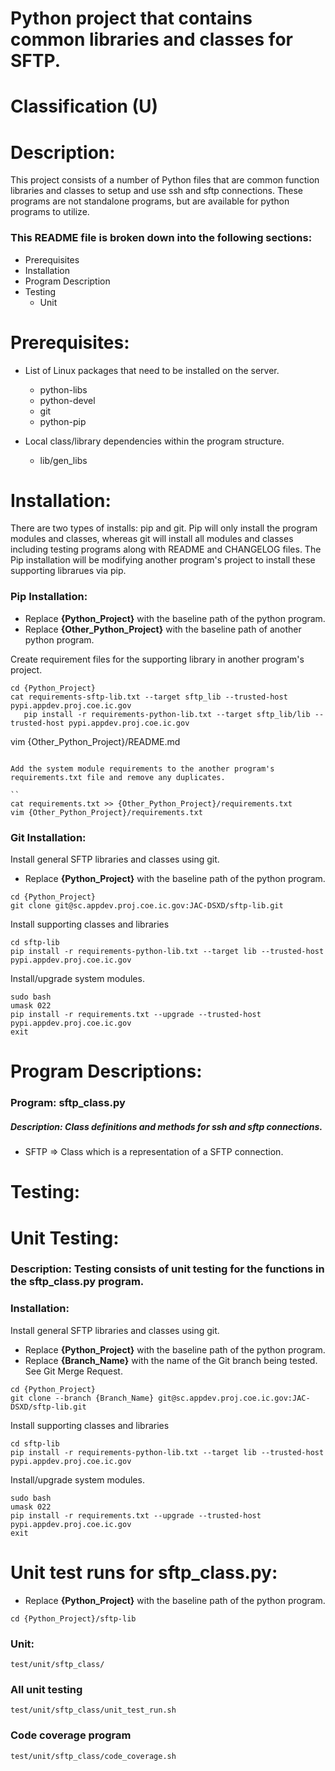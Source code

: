 # Python project that contains common libraries and classes for SFTP.
# Classification (U)

# Description:
  This project consists of a number of Python files that are common function libraries and classes to setup and use ssh and sftp connections.  These programs are not standalone programs, but are available for python programs to utilize.


###  This README file is broken down into the following sections:
 * Prerequisites
 * Installation
 * Program Description
 * Testing
   - Unit


# Prerequisites:

  * List of Linux packages that need to be installed on the server.
    - python-libs
    - python-devel
    - git
    - python-pip

  * Local class/library dependencies within the program structure.
    - lib/gen_libs


# Installation:
  There are two types of installs: pip and git.  Pip will only install the program modules and classes, whereas git will install all modules and classes including testing programs along with README and CHANGELOG files.  The Pip installation will be modifying another program's project to install these supporting librarues via pip.

### Pip Installation:
  * Replace **{Python_Project}** with the baseline path of the python program.
  * Replace **{Other_Python_Project}** with the baseline path of another python program.

Create requirement files for the supporting library in another program's project.

```
cd {Python_Project}
cat requirements-sftp-lib.txt --target sftp_lib --trusted-host pypi.appdev.proj.coe.ic.gov
   pip install -r requirements-python-lib.txt --target sftp_lib/lib --trusted-host pypi.appdev.proj.coe.ic.gov

```
vim {Other_Python_Project}/README.md
```

Add the system module requirements to the another program's requirements.txt file and remove any duplicates.

``
cat requirements.txt >> {Other_Python_Project}/requirements.txt
vim {Other_Python_Project}/requirements.txt
```

### Git Installation:

Install general SFTP libraries and classes using git.
  * Replace **{Python_Project}** with the baseline path of the python program.

```
cd {Python_Project}
git clone git@sc.appdev.proj.coe.ic.gov:JAC-DSXD/sftp-lib.git
```

Install supporting classes and libraries

```
cd sftp-lib
pip install -r requirements-python-lib.txt --target lib --trusted-host pypi.appdev.proj.coe.ic.gov
```

Install/upgrade system modules.

```
sudo bash
umask 022
pip install -r requirements.txt --upgrade --trusted-host pypi.appdev.proj.coe.ic.gov
exit
```


# Program Descriptions:
### Program: sftp_class.py
##### Description: Class definitions and methods for ssh and sftp connections.
  * SFTP => Class which is a representation of a SFTP connection.


# Testing:

# Unit Testing:

### Description: Testing consists of unit testing for the functions in the sftp_class.py program.

### Installation:

Install general SFTP libraries and classes using git.
  * Replace **{Python_Project}** with the baseline path of the python program.
  * Replace **{Branch_Name}** with the name of the Git branch being tested.  See Git Merge Request.

```
cd {Python_Project}
git clone --branch {Branch_Name} git@sc.appdev.proj.coe.ic.gov:JAC-DSXD/sftp-lib.git
```

Install supporting classes and libraries

```
cd sftp-lib
pip install -r requirements-python-lib.txt --target lib --trusted-host pypi.appdev.proj.coe.ic.gov
```

Install/upgrade system modules.

```
sudo bash
umask 022
pip install -r requirements.txt --upgrade --trusted-host pypi.appdev.proj.coe.ic.gov
exit
```

# Unit test runs for sftp_class.py:
  * Replace **{Python_Project}** with the baseline path of the python program.

```
cd {Python_Project}/sftp-lib
```

### Unit:  
```
test/unit/sftp_class/
```

### All unit testing
```
test/unit/sftp_class/unit_test_run.sh
```

### Code coverage program
```
test/unit/sftp_class/code_coverage.sh
```

